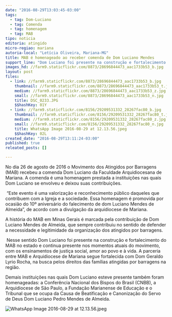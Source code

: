 ```yaml
---
date: "2016-08-29T13:03:45-03:00"
tags:
  - tag: Dom-Luciano
  - tag: Comenda
  - tag: homenagem
  - tag: MAB
tipo: noticia
editoria: atingido
micro-regiao: mariana
autoria-local: "Letícia Oliveira, Mariana-MG"
title: MAB é homenageado ao receber comenda de Dom Luciano Mendes
support_line: "Dom Luciano foi presente na construção e fortalecimento do MAB em Minas Gerais e continua presente nos momentos atuais com ensinamentos de justiça social, amor ao povo e à vida. "
images_hd: //farm9.staticflickr.com/8873/28696844473_aac1733b53_b.jpg
layout: post
files:
  - link: //farm9.staticflickr.com/8873/28696844473_aac1733b53_b.jpg
    thumbnail: //farm9.staticflickr.com/8873/28696844473_aac1733b53_t.jpg
    medium: //farm9.staticflickr.com/8873/28696844473_aac1733b53_z.jpg
    small: //farm9.staticflickr.com/8873/28696844473_aac1733b53_n.jpg
    title: DSC_0233.JPG
    $$hashKey: 01Y
  - link: //farm9.staticflickr.com/8156/29209531332_28267fac80_b.jpg
    thumbnail: //farm9.staticflickr.com/8156/29209531332_28267fac80_t.jpg
    medium: //farm9.staticflickr.com/8156/29209531332_28267fac80_z.jpg
    small: //farm9.staticflickr.com/8156/29209531332_28267fac80_n.jpg
    title: WhatsApp Image 2016-08-29 at 12.13.56.jpeg
    $$hashKey: 02L
created_date: "2016-08-29T13:11:24-03:00"
published: true
releated_posts: []

---
```

<p>No dia 26 de agosto de 2016 o Movimento dos Atingidos por Barragens (MAB) recebeu a comenda Dom Luciano da Faculdade Arquidiocesana de Mariana. A comenda &eacute; uma homenagem prestada a institui&ccedil;&otilde;es nas quais Dom Luciano se envolveu e deixou suas contribui&ccedil;&otilde;es.</p>

<p>&nbsp;&ldquo;Este evento &eacute; uma valoriza&ccedil;&atilde;o e reconhecimento p&uacute;blico daqueles que contribuem com a Igreja e a sociedade. Essa homenagem &eacute; promovida por ocasi&atilde;o do 10&ordm; anivers&aacute;rio do falecimento de dom Luciano Mendes de Almeida&rdquo;, de acordo com a divulga&ccedil;&atilde;o da arquidiocese de Mariana.</p>

<p>A hist&oacute;ria do MAB em Minas Gerais &eacute; marcada pela contribui&ccedil;&atilde;o de Dom Luciano Mendes de Almeida, que sempre contribuiu no sentido de defender a necessidade e legitimidade da organiza&ccedil;&atilde;o dos atingidos por barragens.</p>

<p>&nbsp;Nesse sentido Dom Luciano foi presente na constru&ccedil;&atilde;o e fortalecimento do MAB no estado e continua presente nos momentos atuais do movimento, com os ensinamentos de justi&ccedil;a social, amor ao povo e &agrave; vida. A parceria entre MAB e Arquidiocese de Mariana segue fortalecida com Dom Geraldo Lyrio Rocha, na busca pelos direitos das fam&iacute;lias atingidas por barragens na regi&atilde;o.</p>

<p>Demais institui&ccedil;&otilde;es nas quais Dom Luciano esteve presente tamb&eacute;m foram homenageadas: a Confer&ecirc;ncia Nacional dos Bispos do Brasil (CNBB), a Arquidiocese de S&atilde;o Paulo, a Funda&ccedil;&atilde;o Marianense de Educa&ccedil;&atilde;o e o Tribunal que se ocupa da Causa de Beatifica&ccedil;&atilde;o e Canoniza&ccedil;&atilde;o do Servo de Deus Dom Luciano Pedro Mendes de Almeida.</p>

<p><img alt="WhatsApp Image 2016-08-29 at 12.13.56.jpeg" src="//farm9.staticflickr.com/8156/29209531332_28267fac80_b.jpg" /></p>
